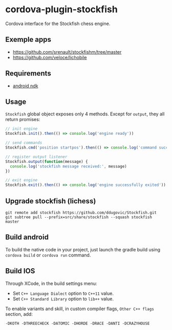 # cordova-plugin-stockfish

Cordova interface for the Stockfish chess engine.

## Exemple apps

* https://github.com/srenault/stockfishm/tree/master
* https://github.com/veloce/lichobile

## Requirements

* [android ndk](http://developer.android.com/ndk/index.html)

## Usage

`Stockfish` global object exposes only 4 methods. Except for `output`, they all
return promises:

```js
// init engine
Stockfish.init().then(() => console.log('engine ready'))

// send commands
Stockfish.cmd('position startpos').then(() => console.log('command success'))

// register output listener
Stockfish.output(function(message) {
  console.log('stockfish message received:', message)
})

// exit engine
Stockfish.exit().then(() => console.log('engine successfully exited'))
```

## Upgrade stockfish (lichess)

```
git remote add stockfish https://github.com/ddugovic/Stockfish.git
git subtree pull --prefix=src/share/stockfish --squash stockfish master
```

## Build android

To build the native code in your project, just launch the gradle build using
`cordova build` or `cordova run` command.


## Build IOS

Through XCode, in the build settings menu:

  * Set `C++ Language Dialect` option to `C++11` value.
  * Set `C++ Standard Library` option to `lib++` value.

To enable variants and skill, in custom compiler flags, `Other C++ flags` section, add:

    -DKOTH -DTHREECHECK -DATOMIC -DHORDE -DRACE -DANTI -DCRAZYHOUSE
